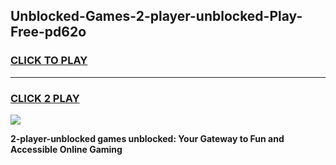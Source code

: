 
## Unblocked-Games-2-player-unblocked-Play-Free-pd62o
<h3>
<a href="https://premium76.site?title=2-player-unblocked&ref=23A">CLICK TO PLAY</a></h3>
<hr>

<h3>
<a href="https://premium76.site?title=2-player-unblocked&ref=23A">CLICK 2 PLAY</a>
  
</h3>

<a href="https://premium76.site?title=2-player-unblocked&ref=23A"><img src="https://clearcache.store/games.png"></a>


**2-player-unblocked games unblocked: Your Gateway to Fun and Accessible Online Gaming**
